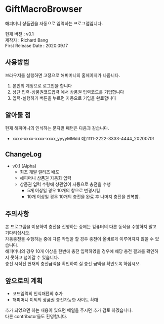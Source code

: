 # GiftMacroBrowser
해피머니 상품권을 자동으로 입력하는 프로그램입니다.


현재 버전 : v0.1<br>
제작자 : Richard Bang<br>
First Release Date : 2020.09.17<br>

## 사용방법
브라우저를 실행하면 고정으로 해피머니의 홈페이지가 나옵니다.

<ol>
  <li>본인의 계정으로 로그인을 합니다</li>
  <li>상단 입력-상품권코드입력 에서 상품권 입력코드를 기입합니다</li>
  <li>입력-실행하기 버튼을 누르면 자동으로 기입을 완료합니다</li> 
 </ol>

## 알아둘 점

현재 해피머니의 인식하는 문자열 패턴은 다음과 같습니다.
   <ul>

  <li>xxxx-xxxx-xxxx-xxxx_yyyyMMdd 예)1111-2222-3333-4444_20200701
  </ul>

## ChangeLog
* v0.1 (Alpha)
  - 최초 개발 릴리즈 배포
  - 해피머니 상품권 자동화 입력 
  - 상품권 입력 수량에 상관없이 자동으로 충전을 수행 
    * 5개 이상일 경우 10개의 창으로 변경시킴
    * 10개 이상일 경우 10개의 충전을 완료 후 나머지 충전을 반복함.
    
## 주의사항
 본 프로그램을 이용하여 충전을 진행하는 중에는 컴퓨터의 다른 동작을 수행하지 말고 기다리십시오.<br>
 자동충전을 수행하는 중에 다른 작업을 할 경우 충전이 올바르게 이루어지지 않을 수 있습니다.<br>
 해피머니의 경우 10개 이상을 한번에 충전 입력하였을 경우에 해당 충전 결과를 확인하지 못하고 넘어갈 수 있습니다.<br>
 충전 시작전 현재의 충전금액을 확인하여 실 충전 금액을 확인토록 하십시오.<br>
 
## 앞으로의 계획

<ul>
  <li>코드입력의 인식패턴의 추가</li>
  <li>해피머니 이외의 상품권 충전가능한 사이트 확대</li>
  </ul>
추가 되었으면 하는 내용이 있으면 메일을 주시면 추가 검토 하겠습니다.<br>
다른 contributor들도 환영합니다.  





  


